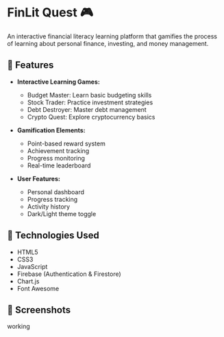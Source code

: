# FinLit Quest 🎮

An interactive financial literacy learning platform that gamifies the process of learning about personal finance, investing, and money management.

## 🌟 Features

- **Interactive Learning Games:**
  - Budget Master: Learn basic budgeting skills
  - Stock Trader: Practice investment strategies
  - Debt Destroyer: Master debt management
  - Crypto Quest: Explore cryptocurrency basics

- **Gamification Elements:**
  - Point-based reward system
  - Achievement tracking
  - Progress monitoring
  - Real-time leaderboard

- **User Features:**
  - Personal dashboard
  - Progress tracking
  - Activity history
  - Dark/Light theme toggle

## 🚀 Technologies Used

- HTML5
- CSS3
- JavaScript
- Firebase (Authentication & Firestore)
- Chart.js
- Font Awesome

## 📱 Screenshots

working
